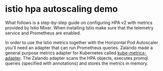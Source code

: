 # istio hpa autoscaling demo

What follows is a step-by-step guide on configuring HPA v2 with metrics provided by Istio Mixer.
When installing Istio make sure that the telemetry service and Prometheus are enabled.

In order to use the Istio metrics together with the Horizontal Pod Autoscaler you'll need an adapter that
can run Prometheus queries. Zalando made a general purpose metrics adapter for Kubernetes called
[kube-metrics-adapter](https://github.com/zalando-incubator/kube-metrics-adapter).
The Zalando adapter scans the HPA objects, executes promql queries (specified with annotations) and
stores the metrics in memory.
